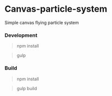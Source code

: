 # Canvas-particle-system
Simple canvas flying particle system 


### Development

> npm install

> gulp

### Build

> npm install

> gulp build
